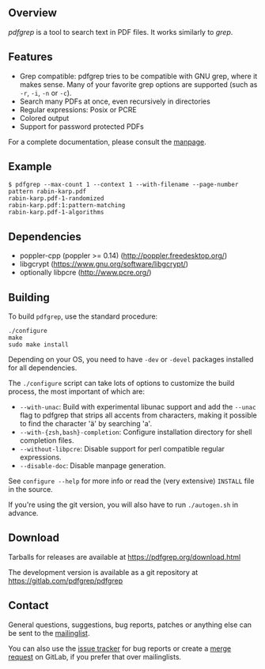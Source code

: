 ## Overview

*pdfgrep* is a tool to search text in PDF files. It works similarly to *grep*.

## Features

  - Grep compatible: pdfgrep tries to be compatible with GNU grep,
    where it makes sense. Many of your favorite grep options are
    supported (such as `-r`, `-i`, `-n` or `-c`).
  - Search many PDFs at once, even recursively in directories
  - Regular expressions: Posix or PCRE
  - Colored output
  - Support for password protected PDFs

For a complete documentation, please consult the [manpage].

## Example

    $ pdfgrep --max-count 1 --context 1 --with-filename --page-number pattern rabin-karp.pdf
	rabin-karp.pdf-1-randomized
	rabin-karp.pdf:1:pattern-matching
	rabin-karp.pdf-1-algorithms

## Dependencies

 - poppler-cpp (poppler >= 0.14) (http://poppler.freedesktop.org/)
 - libgcrypt (https://www.gnu.org/software/libgcrypt/)
 - optionally libpcre (http://www.pcre.org/)
 
## Building

To build `pdfgrep`, use the standard procedure:

    ./configure
    make
    sudo make install

Depending on your OS, you need to have `-dev` or `-devel` packages
installed for all dependencies.

The `./configure` script can take lots of options to customize the
build process, the most important of which are:

 - `--with-unac`: Build with experimental libunac support and add
   the `--unac` flag to pdfgrep that strips all accents from
   characters, making it possible to find the character 'ä' by
   searching 'a'.
 - `--with-{zsh,bash}-completion`: Configure installation directory
   for shell completion files.
 - `--without-libpcre`: Disable support for perl compatible regular
   expressions.
 - `--disable-doc`: Disable manpage generation.

See `configure --help` for more info or read the (very extensive)
`INSTALL` file in the source.

If you're using the git version, you will also have to run
`./autogen.sh` in advance.

## Download

Tarballs for releases are available at https://pdfgrep.org/download.html

The development version is available as a git repository at
https://gitlab.com/pdfgrep/pdfgrep

## Contact

General questions, suggestions, bug reports, patches or anything else
can be sent to the [mailinglist](mailto:pdfgrep-users@pdfgrep.org).

You can also use the [issue tracker] for bug reports or create a
[merge request] on GitLab, if you prefer that over mailinglists.


[manpage]: https://pdfgrep.org/doc.html
[issue tracker]: https://gitlab.com/pdfgrep/pdfgrep/issues
[merge request]: https://gitlab.com/pdfgrep/pdfgrep/merge_requests
